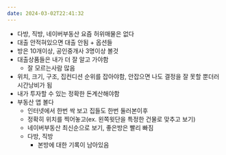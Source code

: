 ```yaml
---
date: 2024-03-02T22:41:32
---
```

- 다방, 직방, 네이버부동산 요즘 허위매물은 없다
- 대출 안적혀있으면 대출 안됨 + 옵션들
- 방은 10개이상, 공인중개사 3명이상 볼것
- 대출상품들은 내가 더 잘 알고 가야함
	- 잘 모르는사람 많음
- 위치, 크기, 구조, 집컨디션 순위를 잡아야함, 안잡으면 나도 결정을 잘 못할 뿐더러 시간낭비가 됨
- 내가 투자할 수 있는 정확한 돈계산해야함
- 부동산 앱 볼다
	- 인터넷에서 한번 싹 보고 집들도 한번 둘러본이후
	- 정확히 위치를 찍어놓고(ex. 왼쪽윗단을 특정한 건물로 맞추고 보기)
	- 네이버부동산 최신순으로 보기, 좋은방은 빨리 빠짐
	- 다방, 직방
		- 본방에 대한 기록이 남아있음